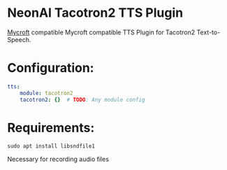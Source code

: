 # NeonAI Tacotron2 TTS Plugin
[Mycroft](https://mycroft-ai.gitbook.io/docs/mycroft-technologies/mycroft-core/plugins) compatible
Mycroft compatible TTS Plugin for Tacotron2 Text-to-Speech.

# Configuration:
```yaml
tts:
    module: tacotron2
    tacotron2: {}  # TODO: Any module config
```
# Requirements:
`sudo apt install libsndfile1`

Necessary for recording audio files
